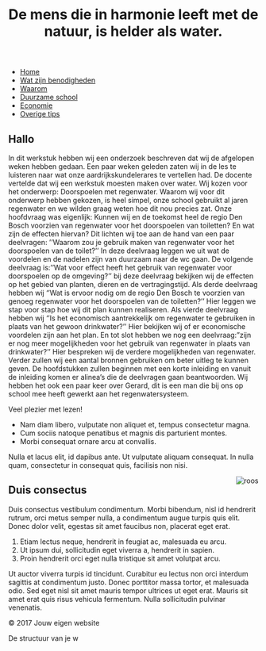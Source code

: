 <!DOCTYPE html>

<html lang="nl">

<head>
<title>De mens die in harmonie leeft met de natuur, is helder als water</title>
<meta charset="utf-8">
<meta name="description" content="beschrijving van je webpagina">
<meta name="viewport" content="initial-scale=1.0, width=device-width">
<link rel="stylesheet" href="basis.css" type="text/css" media="screen">
<script type="text/javascript" src="https://cdnjs.cloudflare.com/ajax/libs/respond.js/1.4.2/respond.min.js"></script>
</head>

<body>

<header><h1>De mens die in harmonie leeft met de natuur, is helder als water.</h1></header>

<nav>
<ul>
<li><a href="index.html">Home</a></li>
<li><a href="wiezijnwij.html">Wat zijn benodigheden</a></li>
<li><a href="hobbys.html">Waarom</a></li>
<li><a href="fotos.html">Duurzame school</a></li>
<li><a href="links.html">Economie</a></li>
<li><a href="contact.html">Overige tips</a></li>
</ul>
</nav>

<article>

<h1>Hallo</h1>
<p>In dit werkstuk hebben wij een onderzoek beschreven dat wij de afgelopen weken hebben gedaan. Een paar weken geleden zaten wij in de les te luisteren naar wat onze aardrijkskundelerares te vertellen had. De docente vertelde dat wij een werkstuk moesten maken over water. Wij kozen voor het onderwerp: Doorspoelen met regenwater. Waarom wij voor dit onderwerp hebben gekozen, is heel simpel, onze school gebruikt al jaren regenwater en we wilden graag weten hoe dit nou precies zat. Onze hoofdvraag was eigenlijk: Kunnen wij en de toekomst heel de regio Den Bosch voorzien van regenwater voor het doorspoelen van toiletten? En  wat zijn de effecten hiervan? Dit lichten wij  toe aan de hand van een paar deelvragen: ’’Waarom zou je gebruik maken van regenwater voor het doorspoelen van de toilet?’’ In deze deelvraag leggen we uit wat de voordelen en de nadelen zijn van duurzaam naar de wc gaan. 
De volgende deelvraag is:’’Wat voor effect heeft het gebruik van regenwater voor doorspoelen op de omgeving?’’ bij deze deelvraag bekijken wij de effecten op het gebied van planten, dieren en de vertragingstijd. 
Als derde deelvraag hebben wij ‘’Wat is ervoor nodig om de regio Den Bosch te voorzien van genoeg regenwater voor het doorspoelen van de toiletten?’’ Hier leggen we stap voor stap hoe wij dit plan kunnen realiseren. 
Als vierde deelvraag hebben wij ‘’Is het economisch aantrekkelijk om regenwater te gebruiken in plaats van het gewoon drinkwater?’’ Hier bekijken wij of er economische voordelen zijn aan het plan. 
En tot slot hebben we nog een deelvraag:”zijn er nog meer mogelijkheden voor het gebruik van regenwater in plaats van drinkwater?’’ Hier bespreken wij de verdere mogelijkheden van regenwater. Verder zullen wij een aantal bronnen gebruiken om beter uitleg te kunnen geven. De hoofdstukken zullen beginnen met een korte inleiding en vanuit de inleiding komen er alinea’s die de deelvragen gaan beantwoorden. Wij hebben het ook een paar keer over Gerard, dit is een man die bij ons op school mee heeft gewerkt aan het regenwatersysteem.



Veel plezier met lezen!
</p>

<ul>
<li>Nam diam libero, vulputate non aliquet et, tempus consectetur magna.</li>
<li>Cum sociis natoque penatibus et magnis dis parturient montes.</li>
<li>Morbi consequat ornare arcu at convallis.</li>
</ul>

<p>Nulla et lacus elit, id dapibus ante. Ut vulputate aliquam consequat. In nulla quam, consectetur in consequat quis, facilisis non nisi.</p>

<img alt="roos" src="http://www.mijn-eigen-website.nl/images/roos.gif" style="float: right;">
<h2>Duis consectus</h2>
<p>Duis consectus vestibulum condimentum. Morbi bibendum, nisl id hendrerit rutrum, orci metus semper nulla, a condimentum augue turpis quis elit. Donec dolor velit, egestas sit amet faucibus non, placerat eget erat.</p>

<ol>
<li>Etiam lectus neque, hendrerit in feugiat ac, malesuada eu arcu.</li>
<li>Ut ipsum dui, sollicitudin eget viverra a, hendrerit in sapien.</li>
<li>Proin hendrerit orci eget nulla tristique sit amet volutpat arcu.</li>
</ol>

<p>Ut auctor viverra turpis id tincidunt. Curabitur eu lectus non orci interdum sagittis at condimentum justo. Donec porttitor massa tortor, et malesuada odio. Sed eget nisl sit amet mauris tempor ultrices ut eget erat. Mauris sit amet erat quis risus vehicula fermentum. Nulla sollicitudin pulvinar venenatis.</p>

</article> 

<footer>
<p>© 2017 Jouw eigen website</p>
</footer>

</body>

</html>
De structuur van je w
